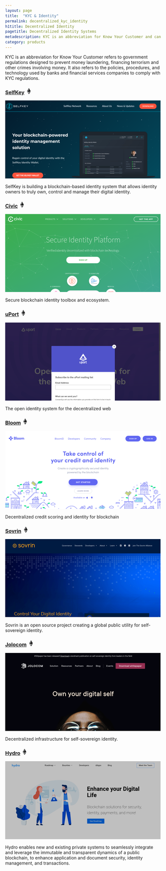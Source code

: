 ```yaml
---
layout: page
title:  "KYC & Identity"
permalink: decentralized_kyc_identity
h1title: Decentralized Identity
pagetitle: Decentralized Identity Systems
metadescription: KYC is an abbreviation for Know Your Customer and can refer to government regulations designed to prevent money laundering, financing terrorism and other crimes involving money.
category: products
---
```


KYC is an abbreviation for Know Your Customer refers to government regulations designed to prevent money laundering, financing terrorism and other crimes involving money. It also refers to the policies, procedures, and technology used by banks and financial services companies to comply with KYC regulations.

### [SelfKey](https://selfkey.org/) ![](/images/ether.png "Built on Ethereum or related to Ethereum ecosystem")

![](/images/output_md/httpsselfkeyorg.png)

SelfKey is building a blockchain-based identity system that allows identity owners to truly own, control and manage their digital identity.

###  [Civic](https://www.civic.com/) ![](/images/ether.png "Built on Ethereum or related to Ethereum ecosystem")

![](/images/output_md/httpswwwciviccomproductssecure-identity-platform.png)

Secure blockchain identity toolbox and ecosystem.

### [uPort](http://uport.me/) ![](/images/ether.png "Built on Ethereum or related to Ethereum ecosystem")

![](/images/output_md/httpuportme.png)

The open identity system for the decentralized web

### [Bloom](https://bloom.co/) ![](/images/ether.png "Built on Ethereum or related to Ethereum ecosystem")

![](/images/output_md/httpsbloomco.png)

Decentralized credit scoring and identity for blockchain

### [Sovrin](https://sovrin.org/) ![](/images/ether.png "Built on Ethereum or related to Ethereum ecosystem")

![](/images/output_md/httpssovrinorg.png)

Sovrin is an open source project creating a global public utility for self-sovereign identity.

### [Jolocom](https://jolocom.io/) ![](/images/ether.png "Built on Ethereum or related to Ethereum ecosystem")

![](/images/output_md/httpsjolocomio.png)

Decentralized infrastructure for self-sovereign identity.

### [Hydro](https://projecthydro.org/) ![](/images/ether.png "Built on Ethereum or related to Ethereum ecosystem")

![](/images/output_md/httpsprojecthydroorg.png)

 Hydro enables new and existing private systems to seamlessly integrate and leverage the immutable and transparent dynamics of a public blockchain, to enhance application and document security, identity management, and transactions.
